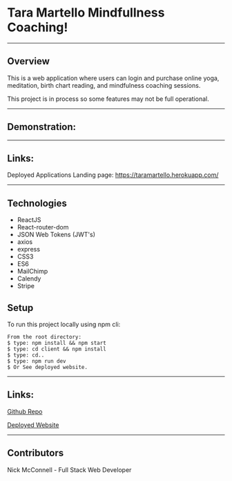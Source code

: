 # Tara Martello Mindfullness Coaching!
___

## Overview

This is a web application where users can login and purchase online yoga, meditation, birth chart reading, and mindfulness coaching sessions.

This project is in process so some features may not be full operational.

___

## Demonstration:
___

## Links:

Deployed Applications Landing page: https://taramartello.herokuapp.com/
___

## Technologies
* ReactJS
* React-router-dom
* JSON Web Tokens (JWT's)
* axios
* express
* CSS3
* ES6
* MailChimp
* Calendy
* Stripe

	
## Setup
To run this project locally using npm cli:
```
From the root directory:
$ type: npm install && npm start
$ type: cd client && npm install
$ type: cd..
$ type: npm run dev
$ Or See deployed website.  
```
___

## Links:

[Github Repo](https://github.com/nicholasmcconnell/todo)

[Deployed Website](https://nmcconnell-todo.herokuapp.com/)
___

## Contributors

Nick McConnell - Full Stack Web Developer

